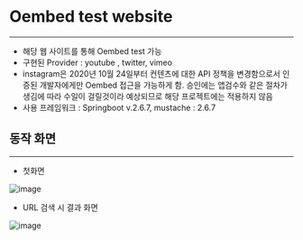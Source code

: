 
# Oembed test website

---

- 해당 웹 사이트를 통해 Oembed test 가능
- 구현된 Provider : youtube , twitter, vimeo
- instagram은 2020년 10월 24일부터 컨텐츠에 대한 API 정책을 변경함으로서 인증된 개발자에게만 Oembed 접근을 가능하게 함. 승인에는 앱검수와 같은 절차가 생김에 따라 수일이 걸릴것이라 예상되므로  해당 프로젝트에는 적용하지 않음
- 사용 프레임워크 : Springboot v.2.6.7,  mustache : 2.6.7

## 동작 화면

---

- 첫화면

![image](https://user-images.githubusercontent.com/80394582/217487800-8beb53c3-4201-48f4-a565-d4cff04226a5.png)
- URL 검색 시 결과 화면

![image](https://user-images.githubusercontent.com/80394582/217487975-14417b3f-aa1f-4308-8222-eb0c8954dfa6.png)
